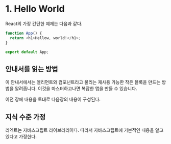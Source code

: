 # 1. Hello World

React의 가장 간단한 예제는 다음과 같다.

```js
function App() {
  return <h1>Hellow, world!</h1>;
}

export default App;
```

## 안내서를 읽는 방법

이 안내서에서는 엘리먼트와 컴포넌트라고 불리는 재사용 가능한 작은 블록을 만드는 방법을 알려줍니다. 이것을 마스터하고나면 복잡한 앱을 만들 수 있습니다.

이전 장에 내용을 토대로 다음장의 내용이 구성된다.

## 지식 수준 가정

리엑트는 자바스크립트 라이브러리이다. 따라서 자바스크립트에 기본적인 내용을 알고 있다고 가정한다.
